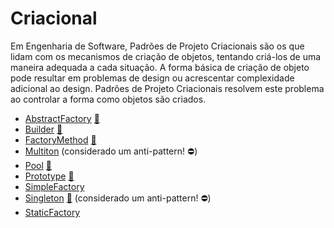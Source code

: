 # Criacional

Em Engenharia de Software, Padrões de Projeto Criacionais são os que lidam com 
os mecanismos de criação de objetos, tentando criá-los de uma maneira adequada 
a cada situação. A forma básica de criação de objeto pode resultar em problemas 
de design ou acrescentar complexidade adicional ao design. Padrões de Projeto 
Criacionais resolvem este problema ao controlar a forma como objetos são criados.

* [AbstractFactory](AbstractFactory) [:notebook:](http://pt.wikipedia.org/wiki/Abstract_Factory)
* [Builder](Builder) [:notebook:](http://pt.wikipedia.org/wiki/Builder)
* [FactoryMethod](FactoryMethod) [:notebook:](http://pt.wikipedia.org/wiki/Factory_Method)
* [Multiton](Multiton) (considerado um anti-pattern! :no_entry:)
* [Pool](Pool) [:notebook:](http://en.wikipedia.org/wiki/Object_pool_pattern)
* [Prototype](Prototype) [:notebook:](http://pt.wikipedia.org/wiki/Prototype)
* [SimpleFactory](SimpleFactory)
* [Singleton](Singleton) [:notebook:](http://pt.wikipedia.org/wiki/Singleton) (considerado um anti-pattern! :no_entry:)
* [StaticFactory](StaticFactory)
